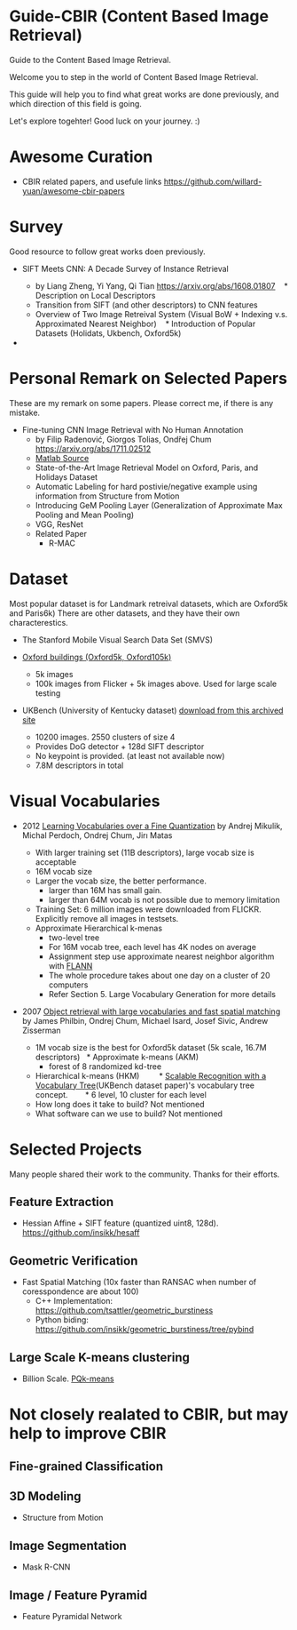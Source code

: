 # Guide-CBIR (Content Based Image Retrieval)
Guide to the Content Based Image Retrieval.

Welcome you to step in the world of Content Based Image Retrieval. 

This guide will help you to find what great works are done previously, and which direction of this field is going.

Let's explore togehter! Good luck on your journey. :)

# Awesome Curation

* CBIR related papers, and usefule links https://github.com/willard-yuan/awesome-cbir-papers

# Survey
Good resource to follow great works doen previously.

* SIFT Meets CNN: A Decade Survey of Instance Retrieval
    * by Liang Zheng, Yi Yang, Qi Tian https://arxiv.org/abs/1608.01807
    * Description on Local Descriptors
    * Transition from SIFT (and other descriptors) to CNN features
    * Overview of Two Image Retreival System (Visual BoW + Indexing v.s. Approximated Nearest Neighbor)
    * Introduction of Popular Datasets (Holidats, Ukbench, Oxford5k)
    
    
* 


# Personal Remark on Selected Papers
These are my remark on some papers. Please correct me, if there is any mistake.

* Fine-tuning CNN Image Retrieval with No Human Annotation
    * by Filip Radenović, Giorgos Tolias, Ondřej Chum https://arxiv.org/abs/1711.02512
    * [Matlab Source]()
    * State-of-the-Art Image Retrieval Model on Oxford, Paris, and Holidays Dataset
    * Automatic Labeling for hard postivie/negative example using information from Structure from Motion
    * Introducing GeM Pooling Layer (Generalization of Approximate Max Pooling and Mean Pooling)
    * VGG, ResNet    
    * Related Paper
        *  R-MAC



# Dataset
Most popular dataset is for Landmark retreival datasets, which are Oxford5k and Paris6k)
There are other datasets, and they have their own characterestics. 


* The Stanford Mobile Visual Search Data Set (SMVS)

* [Oxford buildings (Oxford5k, Oxford105k)](http://www.robots.ox.ac.uk/~vgg/data/oxbuildings/)
   * 5k images 
   * 100k images from Flicker + 5k images above. Used for large scale testing
   
* UKBench (University of Kentucky dataset) [download from this archived site](https://archive.org/details/ukbench)
   * 10200 images. 2550 clusters of size 4
   * Provides DoG detector + 128d SIFT descriptor
   * No keypoint is provided. (at least not available now)
   * 7.8M descriptors in total

# Visual Vocabularies

* 2012 [Learning Vocabularies over a Fine Quantization](http://cmp.felk.cvut.cz/~perdom1/papers/mikulik_ijcv12.pdf) by Andrej Mikulik, Michal Perdoch, Ondrej Chum, Jirı Matas
    * With larger training set (11B descriptors), large vocab size is acceptable
    * 16M vocab size
    * Larger the vocab size, the better performance. 
        * larger than 16M has small gain. 
        * larger than 64M vocab is not possible due to memory limitation
    * Training Set: 6 million images were downloaded from FLICKR. Explicitly remove all images in testsets.
    * Approximate Hierarchical k-menas
        * two-level tree
        * For 16M vocab tree, each level has 4K nodes on average
        * Assignment step use approximate nearest neighbor algorithm with [FLANN](https://github.com/mariusmuja/flann)
        * The whole procedure takes about one day on a cluster of 20 computers
        * Refer Section 5. Large Vocabulary Generation for more details 

* 2007 [Object retrieval with large vocabularies and fast spatial matching](http://ieeexplore.ieee.org/document/4270197/) by James Philbin, Ondrej Chum, Michael Isard, Josef Sivic, Andrew Zisserman
    * 1M vocab size is the best for Oxford5k dataset (5k scale, 16.7M descriptors)
    * Approximate k-means (AKM)
        * forest of 8 randomized kd-tree
    * Hierarchical k-means (HKM)
        * [Scalable Recognition with a Vocabulary Tree](http://www-inst.eecs.berkeley.edu/~cs294-6/fa06/papers/nister_stewenius_cvpr2006.pdf)(UKBench dataset paper)'s vocabulary tree concept.
        * 6 level, 10 cluster for each level       
    * How long does it take to build? Not mentioned
    * What software can we use to build? Not mentioned

# Selected Projects

Many people shared their work to the community. Thanks for their efforts. 

## Feature Extraction

* Hessian Affine + SIFT feature (quantized uint8, 128d). https://github.com/insikk/hesaff

## Geometric Verification

* Fast Spatial Matching (10x faster than RANSAC when number of coresspondence are about 100)
   * C++ Implementation: https://github.com/tsattler/geometric_burstiness
   * Python biding: https://github.com/insikk/geometric_burstiness/tree/pybind
   
## Large Scale K-means clustering

* Billion Scale. [PQk-means](https://github.com/DwangoMediaVillage/pqkmeans)


# Not closely realated to CBIR, but may help to improve CBIR

## Fine-grained Classification

## 3D Modeling

* Structure from Motion

## Image Segmentation

* Mask R-CNN

## Image / Feature Pyramid

* Feature Pyramidal Network
